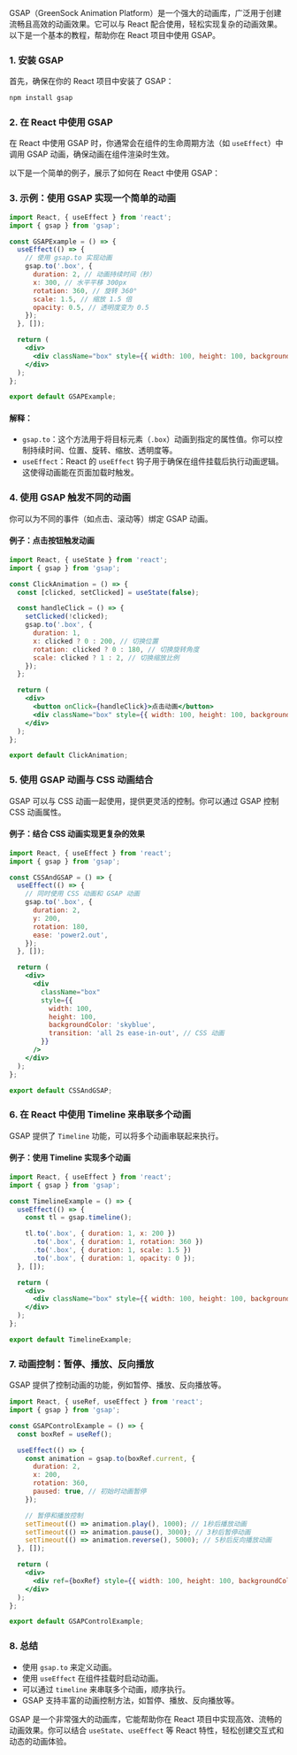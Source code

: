GSAP（GreenSock Animation Platform）是一个强大的动画库，广泛用于创建流畅且高效的动画效果。它可以与 React 配合使用，轻松实现复杂的动画效果。以下是一个基本的教程，帮助你在 React 项目中使用 GSAP。

### 1. 安装 GSAP
首先，确保在你的 React 项目中安装了 GSAP：

```bash
npm install gsap
```

### 2. 在 React 中使用 GSAP
在 React 中使用 GSAP 时，你通常会在组件的生命周期方法（如 `useEffect`）中调用 GSAP 动画，确保动画在组件渲染时生效。

以下是一个简单的例子，展示了如何在 React 中使用 GSAP：

### 3. 示例：使用 GSAP 实现一个简单的动画
```jsx
import React, { useEffect } from 'react';
import { gsap } from 'gsap';

const GSAPExample = () => {
  useEffect(() => {
    // 使用 gsap.to 实现动画
    gsap.to('.box', {
      duration: 2, // 动画持续时间（秒）
      x: 300, // 水平平移 300px
      rotation: 360, // 旋转 360°
      scale: 1.5, // 缩放 1.5 倍
      opacity: 0.5, // 透明度变为 0.5
    });
  }, []);

  return (
    <div>
      <div className="box" style={{ width: 100, height: 100, backgroundColor: 'skyblue' }} />
    </div>
  );
};

export default GSAPExample;
```

#### 解释：
- `gsap.to`：这个方法用于将目标元素（`.box`）动画到指定的属性值。你可以控制持续时间、位置、旋转、缩放、透明度等。
- `useEffect`：React 的 `useEffect` 钩子用于确保在组件挂载后执行动画逻辑。这使得动画能在页面加载时触发。

### 4. 使用 GSAP 触发不同的动画
你可以为不同的事件（如点击、滚动等）绑定 GSAP 动画。

#### 例子：点击按钮触发动画
```jsx
import React, { useState } from 'react';
import { gsap } from 'gsap';

const ClickAnimation = () => {
  const [clicked, setClicked] = useState(false);

  const handleClick = () => {
    setClicked(!clicked);
    gsap.to('.box', {
      duration: 1,
      x: clicked ? 0 : 200, // 切换位置
      rotation: clicked ? 0 : 180, // 切换旋转角度
      scale: clicked ? 1 : 2, // 切换缩放比例
    });
  };

  return (
    <div>
      <button onClick={handleClick}>点击动画</button>
      <div className="box" style={{ width: 100, height: 100, backgroundColor: 'skyblue' }} />
    </div>
  );
};

export default ClickAnimation;
```

### 5. 使用 GSAP 动画与 CSS 动画结合
GSAP 可以与 CSS 动画一起使用，提供更灵活的控制。你可以通过 GSAP 控制 CSS 动画属性。

#### 例子：结合 CSS 动画实现更复杂的效果
```jsx
import React, { useEffect } from 'react';
import { gsap } from 'gsap';

const CSSAndGSAP = () => {
  useEffect(() => {
    // 同时使用 CSS 动画和 GSAP 动画
    gsap.to('.box', {
      duration: 2,
      y: 200,
      rotation: 180,
      ease: 'power2.out',
    });
  }, []);

  return (
    <div>
      <div
        className="box"
        style={{
          width: 100,
          height: 100,
          backgroundColor: 'skyblue',
          transition: 'all 2s ease-in-out', // CSS 动画
        }}
      />
    </div>
  );
};

export default CSSAndGSAP;
```

### 6. 在 React 中使用 Timeline 来串联多个动画
GSAP 提供了 `Timeline` 功能，可以将多个动画串联起来执行。

#### 例子：使用 Timeline 实现多个动画
```jsx
import React, { useEffect } from 'react';
import { gsap } from 'gsap';

const TimelineExample = () => {
  useEffect(() => {
    const tl = gsap.timeline();

    tl.to('.box', { duration: 1, x: 200 })
      .to('.box', { duration: 1, rotation: 360 })
      .to('.box', { duration: 1, scale: 1.5 })
      .to('.box', { duration: 1, opacity: 0 });
  }, []);

  return (
    <div>
      <div className="box" style={{ width: 100, height: 100, backgroundColor: 'skyblue' }} />
    </div>
  );
};

export default TimelineExample;
```

### 7. 动画控制：暂停、播放、反向播放
GSAP 提供了控制动画的功能，例如暂停、播放、反向播放等。

```jsx
import React, { useRef, useEffect } from 'react';
import { gsap } from 'gsap';

const GSAPControlExample = () => {
  const boxRef = useRef();

  useEffect(() => {
    const animation = gsap.to(boxRef.current, {
      duration: 2,
      x: 200,
      rotation: 360,
      paused: true, // 初始时动画暂停
    });

    // 暂停和播放控制
    setTimeout(() => animation.play(), 1000); // 1秒后播放动画
    setTimeout(() => animation.pause(), 3000); // 3秒后暂停动画
    setTimeout(() => animation.reverse(), 5000); // 5秒后反向播放动画
  }, []);

  return (
    <div>
      <div ref={boxRef} style={{ width: 100, height: 100, backgroundColor: 'skyblue' }} />
    </div>
  );
};

export default GSAPControlExample;
```

### 8. 总结
- 使用 `gsap.to` 来定义动画。
- 使用 `useEffect` 在组件挂载时启动动画。
- 可以通过 `timeline` 来串联多个动画，顺序执行。
- GSAP 支持丰富的动画控制方法，如暂停、播放、反向播放等。

GSAP 是一个非常强大的动画库，它能帮助你在 React 项目中实现高效、流畅的动画效果。你可以结合 `useState`、`useEffect` 等 React 特性，轻松创建交互式和动态的动画体验。